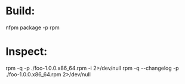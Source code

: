 # Build:
nfpm package -p rpm


# Inspect: 
rpm -q -p ./foo-1.0.0.x86_64.rpm -i  2>/dev/null
rpm -q --changelog -p ./foo-1.0.0.x86_64.rpm  2>/dev/null
